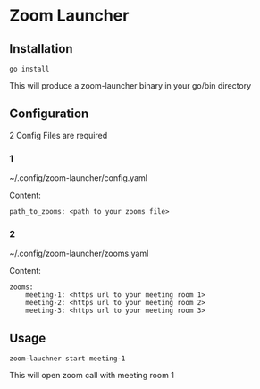 # Zoom Launcher

## Installation 

```
go install
```

This will produce a zoom-launcher binary in your go/bin directory


## Configuration

2 Config Files are required

### 1
~/.config/zoom-launcher/config.yaml

Content:

```
path_to_zooms: <path to your zooms file>
```

### 2
~/.config/zoom-launcher/zooms.yaml

Content:

```
zooms:
    meeting-1: <https url to your meeting room 1>
    meeting-2: <https url to your meeting room 2>
    meeting-3: <https url to your meeting room 3>
```

## Usage

```
zoom-lauchner start meeting-1
```

This will open zoom call with meeting room 1







